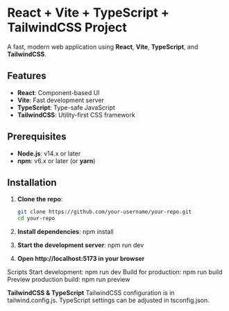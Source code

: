 # React + Vite + TypeScript + TailwindCSS Project

A fast, modern web application using **React**, **Vite**, **TypeScript**, and **TailwindCSS**.

## Features

- **React**: Component-based UI
- **Vite**: Fast development server
- **TypeScript**: Type-safe JavaScript
- **TailwindCSS**: Utility-first CSS framework

## Prerequisites

- **Node.js**: v14.x or later
- **npm**: v6.x or later (or **yarn**)

## Installation

1. **Clone the repo**:

   ```bash
   git clone https://github.com/your-username/your-repo.git
   cd your-repo

   ```

2. **Install dependencies**:
   npm install

3. **Start the development server**:
   npm run dev

4. **Open http://localhost:5173 in your browser**

Scripts
Start development: npm run dev
Build for production: npm run build
Preview production build: npm run preview

**TailwindCSS & TypeScript**
TailwindCSS configuration is in tailwind.config.js. TypeScript settings can be adjusted in tsconfig.json.
